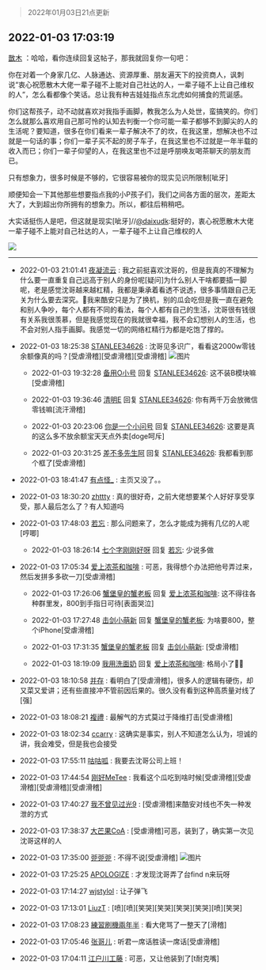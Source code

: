 > 2022年01月03日21点更新
<link rel="stylesheet" href="https://cdn.jsdelivr.net/gh/taotie6/sampleJSON@main/css/photo_show.css">
<meta name="referrer" content="no-referrer" />


 ## 2022-01-03 17:03:19 

 [㪚木](https://www.coolapk.com/feed/32570435?shareKey=NTFlODNjMGZhYmZkNjFkMmM5MjY~) ：哈哈，看你连续回复这帖子，那我就回复你一句吧：

你在对着一个身家几亿、人脉通达、资源厚重、朋友遍天下的投资商人，讽刺说“衷心祝愿散木大佬一辈子碰不上能对自己社达的人，一辈子碰不上让自己维权的人”，怎么看都像个笑话。总让我有种吉娃娃指点东北虎如何捕食的荒诞感。

你们这帮孩子<!--break-->，动不动就喜欢对我指手画脚，教我怎么为人处世，蛮搞笑的。你们怎么就那么喜欢用自己那可怜的认知去判衡一个你可能一辈子都够不到脚尖的人的生活呢？要知道，很多在你们看来一辈子解决不了的坎，在我这里，想解决也不过就是一句话的事；你们一辈子买不起的房子车子，在我这里也不过就是一年半载的收入而已；你们一辈子仰望的人，在我这里也不过是呼朋唤友喝茶聊天的朋友而已。

只有想象力，很多时候是不够的，它很容易被你的现实见识所限制[呲牙]

顺便知会一下其他那些想要指点我的小P孩子们，我们之间各方面的层次，差距太大了，大到超出你所拥有的想象力。所以，都往后稍稍吧。

大实话挺伤人是吧，但这就是现实[呲牙]//<a class="feed-link-uname" href="/u/daixudk">@daixudk</a>:挺好的，衷心祝愿散木大佬一辈子碰不上能对自己社达的人，一辈子碰不上让自己维权的人 

<div class="album">
<img class="img-item" src="https://image.coolapk.com/feed/2019/0515/09/1081091_3748_1897@180x122.gif" />
</div>

 ------- 

- 2022-01-03 21:01:41 [夜凝流云](uid=3292959) : 我之前挺喜欢沈哥的，但是我真的不理解为什么要一直重复自己远高于别人的身份呢[疑问]为什么别人干啥都要插一脚呢，老是感觉沈哥越来越杠精，我都是秉承着看透不说透，很多事情跟自己无关为什么要去深究。🌚我来酷安只是为了换机，别的瓜会吃但是我一直在避免和别人争吵，每个人都有不同的看法<!--break-->，每个人都有自己的生活，沈哥很有钱很有关系我很羡慕，但是我感觉现在的我就很幸福，我不会幻想别人的生活，也不会对别人指手画脚。我感觉一切的网络杠精行为都是吃饱了撑的。 

- 2022-01-03 18:25:38 [STANLEE34626](uid=3325205) : 沈哥见多识广，看看这2000w零钱余额像真的吗？[受虐滑稽][受虐滑稽][受虐滑稽] ![图片](https://image.coolapk.com/feed/2022/0103/18/3325205_5581053c_5537_5679_680@1439x3329.jpeg)

    - 2022-01-03 19:32:28 [备用O小号](uid=1002360) 回复 [STANLEE34626](uid=3325205): 这不装B模块嘛[受虐滑稽] 

    - 2022-01-03 19:36:46 [清明E](uid=1792072) 回复 [STANLEE34626](uid=3325205): 你有两千万会放微信零钱嘛[流汗滑稽] 

    - 2022-01-03 20:23:06 [你是一个小问号](uid=17422317) 回复 [STANLEE34626](uid=3325205): 这要是真的这么多不放余额宝天天点外卖[doge呵斥] 

    - 2022-01-03 20:31:25 [差不多先生阿](uid=868993) 回复 [STANLEE34626](uid=3325205): 我都看到那个框了[受虐滑稽] 

- 2022-01-03 18:41:47 [有点怪_](uid=1404350) : 主页又没了。。 

- 2022-01-03 18:30:20 [zhttty](uid=269696) : 真的很好奇，之前大佬想要某个人好好享受享受，那人最后怎么了？有人知道吗 

- 2022-01-03 17:48:03 [若忘](uid=459610) : 那么问题来了，怎么才能成为拥有几亿的人呢[哼唧] 

    - 2022-01-03 18:26:14 [七个字刚刚好呀](uid=15364576) 回复 [若忘](uid=459610): 少说多做 

- 2022-01-03 17:05:34 [爱上浓茶和咖啡](uid=2216899) : 可恶，我得想个办法把他号弄过来，然后发拼多多砍一刀[受虐滑稽] 

    - 2022-01-03 17:26:06 [蟹堡皇的蟹老板](uid=4652683) 回复 [爱上浓茶和咖啡](uid=2216899): 这不得往各种群里发，800到手指日可待[表面哭泣] 

    - 2022-01-03 17:27:48 [击剑小萌新](uid=3435660) 回复 [蟹堡皇的蟹老板](uid=4652683): 为啥要800，整个iPhone[受虐滑稽] 

    - 2022-01-03 17:31:35 [蟹堡皇的蟹老板](uid=4652683) 回复 [击剑小萌新](uid=3435660): [受虐滑稽] 

    - 2022-01-03 18:19:09 [我用洗面奶](uid=959542) 回复 [爱上浓茶和咖啡](uid=2216899): 格局小了👌🏻 

- 2022-01-03 18:10:58 [并存](uid=1248138) : 看明白了[受虐滑稽]，很多人的逻辑有硬伤，却又菜又爱讲；还有些直接冲不管前因后果的。很久没有看到这种高质量对线了[强] 

- 2022-01-03 18:08:21 [複禮](uid=1437066) : 最解气的方式莫过于降维打击[受虐滑稽] 

- 2022-01-03 18:02:34 [ccarry](uid=2260526) : 这确实是事实，别人不知道怎么认为，坦诚的讲，我会难受，但是我也会接受 

- 2022-01-03 17:55:11 [咕咕呱](uid=5016203) : 我要去沈哥公司上班！ 

- 2022-01-03 17:44:54 [刚好MeTee](uid=860189) : 我看这个瓜吃到啥时候[受虐滑稽][受虐滑稽][受虐滑稽][受虐滑稽] 

- 2022-01-03 17:40:27 [我不曾见过光9](uid=1784401) : [受虐滑稽]来酷安对线也不失一种发泄的方式 

- 2022-01-03 17:38:37 [大芒果CoA](uid=9758291) : [受虐滑稽]可恶，装到了，确实第一次见沈哥这样的人 

- 2022-01-03 17:35:00 [戼戼戼](uid=4044548) : 不得不说[受虐滑稽] ![图片](https://image.coolapk.com/feed/2022/0103/17/4044548_07da60e7_2499_4864_48@644x650.jpeg)

- 2022-01-03 17:25:25 [APOLOGlZE](uid=1818705) : 才发现沈哥弄了台find n来玩呀 

- 2022-01-03 17:14:27 [wjstylol](uid=15345635) : 让子弹飞 

- 2022-01-03 17:13:01 [LiuzT](uid=2145927) : [喷][喷][笑哭][笑哭][笑哭][笑哭][喷][笑哭] 

- 2022-01-03 17:08:23 [練習刷機兩年半](uid=1656610) : 看大佬骂了一整天了[滑稽] 

- 2022-01-03 17:05:46 [张哥儿](uid=1120904) : 听君一席话胜读一席话[受虐滑稽] 

- 2022-01-03 17:04:11 [江户川工藤](uid=708569) : 可恶，又让他装到了[t耐克嘴] 

